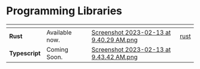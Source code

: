 # Programming Libraries

<table data-card-size="large" data-column-title-hidden data-view="cards"><thead><tr><th></th><th></th><th></th><th data-hidden data-card-cover data-type="files"></th><th data-hidden data-card-target data-type="content-ref"></th></tr></thead><tbody><tr><td><strong>Rust</strong></td><td>Available now.</td><td></td><td><a href="../../.gitbook/assets/Screenshot 2023-02-13 at 9.40.29 AM.png">Screenshot 2023-02-13 at 9.40.29 AM.png</a></td><td><a href="rust/">rust</a></td></tr><tr><td><strong>Typescript</strong></td><td>Coming Soon.</td><td></td><td><a href="../../.gitbook/assets/Screenshot 2023-02-13 at 9.43.42 AM.png">Screenshot 2023-02-13 at 9.43.42 AM.png</a></td><td></td></tr></tbody></table>

